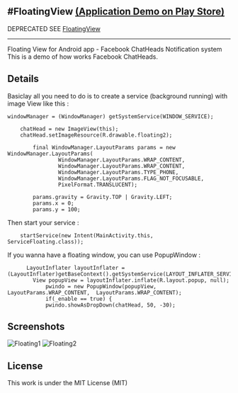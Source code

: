 #FloatingView [(Application Demo on Play Store)](https://play.google.com/store/apps/details?id=fr.anthonyfernandez.floatingmenu)
--------------------

DEPRECATED SEE [FloatingView](https://github.com/recruit-lifestyle/FloatingView)

--------------------

Floating View for Android app - Facebook ChatHeads Notification system
This is a demo of how works Facebook ChatHeads. 

## Details

Basiclay all you need to do is to create a service (background running) with image View like this : 

```Android
windowManager = (WindowManager) getSystemService(WINDOW_SERVICE);

    chatHead = new ImageView(this);
  	chatHead.setImageResource(R.drawable.floating2);

		final WindowManager.LayoutParams params = new WindowManager.LayoutParams(
				WindowManager.LayoutParams.WRAP_CONTENT,
				WindowManager.LayoutParams.WRAP_CONTENT,
				WindowManager.LayoutParams.TYPE_PHONE,
				WindowManager.LayoutParams.FLAG_NOT_FOCUSABLE,
				PixelFormat.TRANSLUCENT);

		params.gravity = Gravity.TOP | Gravity.LEFT;
		params.x = 0;
		params.y = 100;
```

Then start your service : 
```Android
    startService(new Intent(MainActivity.this, ServiceFloating.class));
```

If you wanna have a floating window, you can use PopupWindow : 
```Android
      LayoutInflater layoutInflater = (LayoutInflater)getBaseContext().getSystemService(LAYOUT_INFLATER_SERVICE);  
  		View popupView = layoutInflater.inflate(R.layout.popup, null);  
			pwindo = new PopupWindow(popupView, LayoutParams.WRAP_CONTENT,  LayoutParams.WRAP_CONTENT);  
			if(_enable == true) {
			pwindo.showAsDropDown(chatHead, 50, -30);
```

## Screenshots

![Floating1](http://185.14.185.122/github/float3.png)
![Floating2](http://185.14.185.122/github/float2.png)


## License

This work is under the MIT License (MIT)
